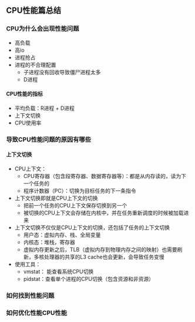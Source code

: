 
## CPU性能篇总结

### CPU为什么会出现性能问题

- 高负载
- 高io
- 进程抢占
- 进程的不合理配置
    + 子进程没有回收导致僵尸进程太多
    + D进程

#### CPU性能的指标

- 平均负载：R进程 + D进程
- 上下文切换
- CPU使用率

### 导致CPU性能问题的原因有哪些

#### 上下文切换

- CPU上下文：
    + CPU寄存器（包含段寄存器、数据寄存器等）：都是从内存读的，读为下一个任务的
    + 程序计数器（PC）：切换为目标任务的下一条指令
- 上下文切换即就是CPU上下文的切换
    + 把前一个任务的CPU上下文保存切换到另一个
    + 被切换的CPU上下文会存储在内核中，并在任务重新调度的时候被加载进来
- 上下文切换不仅仅是CPU上下文的切换，还包括了任务的上下文切换
    + 用户态：虚拟内存、栈、全局变量
    + 内核态：堆栈，寄存器
    + 虚拟内存更新之后，TLB（虚拟内存到物理内存之间的映射）也需要刷新，多核处理器的共享的L3 cache也会更新，会导致任务变慢
- 使用工具：
    + vmstat： 能查看系统CPU切换
    + pidstat：查看单个进程的CPU切换（包含资源和非资源）

#### 


### 如何找到性能问题


### 如何优化性能CPU性能
